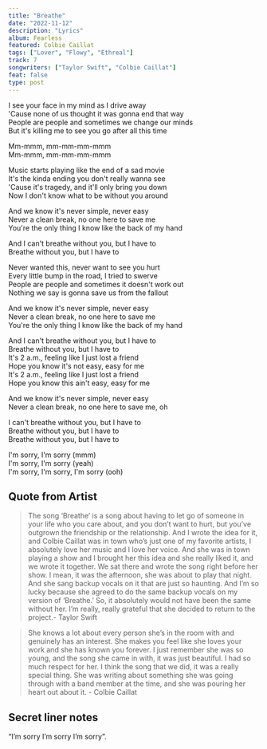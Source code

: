 ```yaml
---
title: "Breathe"
date: "2022-11-12"
description: "Lyrics"
album: Fearless
featured: Colbie Caillat
tags: ["Lover", "Flowy", "Ethreal"]
track: 7
songwriters: ["Taylor Swift", "Colbie Caillat"]
feat: false
type: post
---
```


<p className="verse-one">
I see your face in my mind as I drive away <br />
'Cause none of us thought it was gonna end that way <br />
People are people and sometimes we change our minds <br />
But it's killing me to see you go after all this time <br />
</p>
<p className="break">
Mm-mmm, mm-mm-mm-mmm <br />
Mm-mmm, mm-mm-mm-mmm <br />
</p>
<p className="verse-two">
Music starts playing like the end of a sad movie <br />
It's the kinda ending you don't really wanna see <br />
'Cause it's tragedy, and it'll only bring you down <br />
Now I don't know what to be without you around <br />
</p>
<p className="pre-chorus">
And we know it's never simple, never easy <br />
Never a clean break, no one here to save me <br />
You're the only thing I know like the back of my hand <br />
</p>
<p className="chorus">
And I can't breathe without you, but I have to <br />
Breathe without you, but I have to <br />
</p>
<p className="verse-three">
Never wanted this, never want to see you hurt <br />
Every little bump in the road, I tried to swerve <br />
People are people and sometimes it doesn't work out <br />
Nothing we say is gonna save us from the fallout <br />
</p>
<p className="pre-chorus">
And we know it's never simple, never easy <br />
Never a clean break, no one here to save me <br />
You're the only thing I know like the back of my hand <br />
</p>
<p className="bridge">
And I can't breathe without you, but I have to <br />
Breathe without you, but I have to <br />
It's 2 a.m., feeling like I just lost a friend <br />
Hope you know it's not easy, easy for me <br />
It's 2 a.m., feeling like I just lost a friend <br />
Hope you know this ain't easy, easy for me <br />
</p>
<p className="pre-chorus">
And we know it's never simple, never easy <br />
Never a clean break, no one here to save me, oh <br />
</p>
<p className="chorus">
I can't breathe without you, but I have to <br />
Breathe without you, but I have to <br />
Breathe without you, but I have to <br />
</p>
<p className="outro">
I'm sorry, I'm sorry (mmm) <br />
I'm sorry, I'm sorry (yeah) <br />
I'm sorry, I'm sorry, I'm sorry (ooh) <br />
</p>

## Quote from Artist

<blockquote>
The song ‘Breathe’ is a song about having to let go of someone in your life who you care about, and you don’t want to hurt, but you’ve outgrown the friendship or the relationship. And I wrote the idea for it, and Colbie Caillat was in town who’s just one of my favorite artists, I absolutely love her music and I love her voice. And she was in town playing a show and I brought her this idea and she really liked it, and we wrote it together. We sat there and wrote the song right before her show. I mean, it was the afternoon, she was about to play that night. And she sang backup vocals on it that are just so haunting. And I’m so lucky because she agreed to do the same backup vocals on my version of ‘Breathe.’ So, it absolutely would not have been the same without her. I’m really, really grateful that she decided to return to the project.- Taylor Swift
</blockquote>
<blockquote>
She knows a lot about every person she’s in the room with and genuinely has an interest. She makes you feel like she loves your work and she has known you forever. I just remember she was so young, and the song she came in with, it was just beautiful. I had so much respect for her. I think the song that we did, it was a really special thing. She was writing about something she was going through with a band member at the time, and she was pouring her heart out about it. - Colbie Caillat
</blockquote>

## Secret liner notes

“I’m sorry I’m sorry I’m sorry”.
